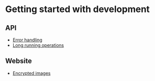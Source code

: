 # Getting started with development

## API

- [Error handling](./api/error-handling.md)
- [Long running operations](./api/long-running-operations.md)

## Website

- [Encrypted images](./website/encrypted-images.md)

